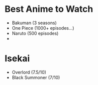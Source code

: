 # Best Anime to Watch

- Bakuman (3 seasons)
- One Piece (1000+ episodes...)
- Naruto (500 episodes)
- 

# Isekai
- Overlord (7.5/10)
- Black Summoner (7/10)

